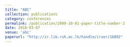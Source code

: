 ```yaml
---
title: "ABC"
collection: publications
category: conferences
permalink: /publication/2009-10-01-paper-title-number-2
date: 2018-03-07
venue: 'abc'
paperurl: "http://ir.lib.ruh.ac.lk/handle/iruor/16892"
---
```

